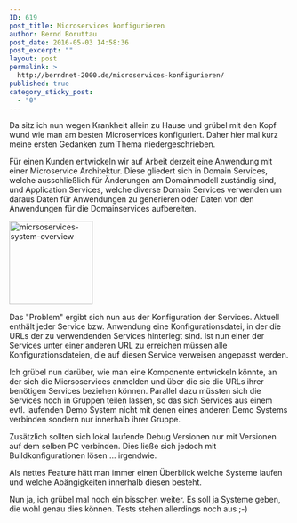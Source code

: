 ```yaml
---
ID: 619
post_title: Microservices konfigurieren
author: Bernd Boruttau
post_date: 2016-05-03 14:58:36
post_excerpt: ""
layout: post
permalink: >
  http://berndnet-2000.de/microservices-konfigurieren/
published: true
category_sticky_post:
  - "0"
---
```

Da sitz ich nun wegen Krankheit allein zu Hause und grübel mit den Kopf wund wie man am besten Microservices konfiguriert. Daher hier mal kurz meine ersten Gedanken zum Thema niedergeschrieben.

Für einen Kunden entwickeln wir auf Arbeit derzeit eine Anwendung mit einer Microservice Architektur. Diese gliedert sich in Domain Services, welche ausschließlich für Änderungen am Domainmodell zuständig sind, und Application Services, welche diverse Domain Services verwenden um daraus Daten für Anwendungen zu generieren oder Daten von den Anwendungen für die Domainservices aufbereiten.

<a href="http://berndnet-2000.de/wp-content/uploads/2016/05/micrsoservices-system-overview.png"><img class="size-thumbnail wp-image-623 aligncenter" src="http://berndnet-2000.de/wp-content/uploads/2016/05/micrsoservices-system-overview-150x150.png" alt="micrsoservices-system-overview" width="150" height="150" /></a>

Das "Problem" ergibt sich nun aus der Konfiguration der Services. Aktuell enthält jeder Service bzw. Anwendung eine Konfigurationsdatei, in der die URLs der zu verwendenden Services hinterlegt sind. Ist nun einer der Services unter einer anderen URL zu erreichen müssen alle Konfigurationsdateien, die auf diesen Service verweisen angepasst werden.

Ich grübel nun darüber, wie man eine Komponente entwickeln könnte, an der sich die Micrsoservices anmelden und über die sie die URLs ihrer benötigen Services beziehen können. Parallel dazu müssten sich die Services noch in Gruppen teilen lassen, so das sich Services aus einem evtl. laufenden Demo System nicht mit denen eines anderen Demo Systems verbinden sondern nur innerhalb ihrer Gruppe.

Zusätzlich sollten sich lokal laufende Debug Versionen nur mit Versionen auf dem selben PC verbinden. Dies ließe sich jedoch mit Buildkonfigurationen lösen ... irgendwie.

Als nettes Feature hätt man immer einen Überblick welche Systeme laufen und welche Abängigkeiten innerhalb diesen besteht.

Nun ja, ich grübel mal noch ein bisschen weiter. Es soll ja Systeme geben, die wohl genau dies können. Tests stehen allerdings noch aus ;-)